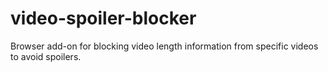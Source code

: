# video-spoiler-blocker
Browser add-on for blocking video length information from specific videos to avoid spoilers.
